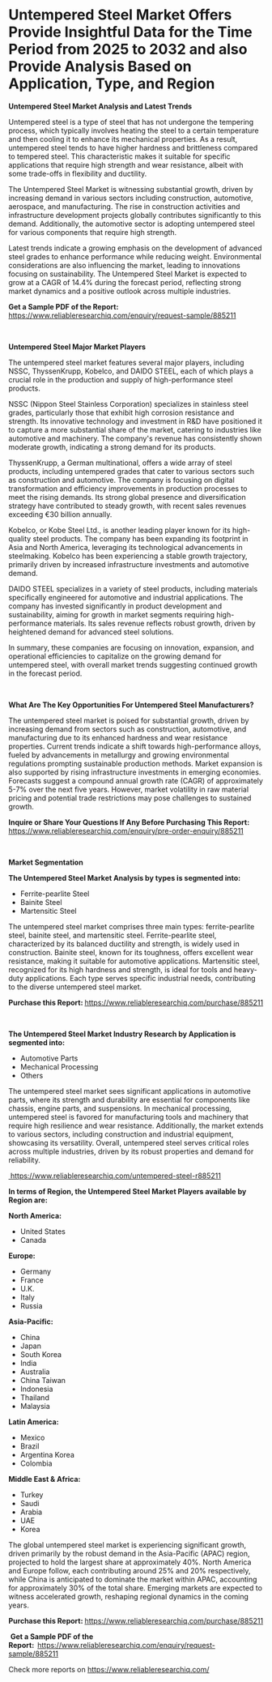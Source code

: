<p><h1>Untempered Steel Market Offers Provide Insightful Data for the Time Period from 2025 to 2032 and also Provide Analysis Based on Application, Type, and Region</h1></p><p><strong>Untempered Steel Market Analysis and Latest Trends</strong></p>
<p><p>Untempered steel is a type of steel that has not undergone the tempering process, which typically involves heating the steel to a certain temperature and then cooling it to enhance its mechanical properties. As a result, untempered steel tends to have higher hardness and brittleness compared to tempered steel. This characteristic makes it suitable for specific applications that require high strength and wear resistance, albeit with some trade-offs in flexibility and ductility.</p><p>The Untempered Steel Market is witnessing substantial growth, driven by increasing demand in various sectors including construction, automotive, aerospace, and manufacturing. The rise in construction activities and infrastructure development projects globally contributes significantly to this demand. Additionally, the automotive sector is adopting untempered steel for various components that require high strength.</p><p>Latest trends indicate a growing emphasis on the development of advanced steel grades to enhance performance while reducing weight. Environmental considerations are also influencing the market, leading to innovations focusing on sustainability. The Untempered Steel Market is expected to grow at a CAGR of 14.4% during the forecast period, reflecting strong market dynamics and a positive outlook across multiple industries.</p></p>
<p><strong>Get a Sample PDF of the Report:&nbsp;</strong> <a href="https://www.reliableresearchiq.com/enquiry/request-sample/885211?utm_campaign=1837&utm_medium=2&utm_source=Github&utm_content=ia&utm_term=30012025&utm_id=untempered-steel">https://www.reliableresearchiq.com/enquiry/request-sample/885211</a></p>
<p>&nbsp;</p>
<p><strong>Untempered Steel Major Market Players</strong></p>
<p><p>The untempered steel market features several major players, including NSSC, ThyssenKrupp, Kobelco, and DAIDO STEEL, each of which plays a crucial role in the production and supply of high-performance steel products.</p><p>NSSC (Nippon Steel Stainless Corporation) specializes in stainless steel grades, particularly those that exhibit high corrosion resistance and strength. Its innovative technology and investment in R&D have positioned it to capture a more substantial share of the market, catering to industries like automotive and machinery. The company's revenue has consistently shown moderate growth, indicating a strong demand for its products.</p><p>ThyssenKrupp, a German multinational, offers a wide array of steel products, including untempered grades that cater to various sectors such as construction and automotive. The company is focusing on digital transformation and efficiency improvements in production processes to meet the rising demands. Its strong global presence and diversification strategy have contributed to steady growth, with recent sales revenues exceeding €30 billion annually.</p><p>Kobelco, or Kobe Steel Ltd., is another leading player known for its high-quality steel products. The company has been expanding its footprint in Asia and North America, leveraging its technological advancements in steelmaking. Kobelco has been experiencing a stable growth trajectory, primarily driven by increased infrastructure investments and automotive demand.</p><p>DAIDO STEEL specializes in a variety of steel products, including materials specifically engineered for automotive and industrial applications. The company has invested significantly in product development and sustainability, aiming for growth in market segments requiring high-performance materials. Its sales revenue reflects robust growth, driven by heightened demand for advanced steel solutions.</p><p>In summary, these companies are focusing on innovation, expansion, and operational efficiencies to capitalize on the growing demand for untempered steel, with overall market trends suggesting continued growth in the forecast period.</p></p>
<p>&nbsp;</p>
<p><strong>What Are The Key Opportunities For Untempered Steel Manufacturers?</strong></p>
<p><p>The untempered steel market is poised for substantial growth, driven by increasing demand from sectors such as construction, automotive, and manufacturing due to its enhanced hardness and wear resistance properties. Current trends indicate a shift towards high-performance alloys, fueled by advancements in metallurgy and growing environmental regulations prompting sustainable production methods. Market expansion is also supported by rising infrastructure investments in emerging economies. Forecasts suggest a compound annual growth rate (CAGR) of approximately 5-7% over the next five years. However, market volatility in raw material pricing and potential trade restrictions may pose challenges to sustained growth.</p></p>
<p><strong>Inquire or Share Your Questions If Any Before Purchasing This Report:</strong> <a href="https://www.reliableresearchiq.com/enquiry/pre-order-enquiry/885211?utm_campaign=1837&utm_medium=2&utm_source=Github&utm_content=ia&utm_term=30012025&utm_id=untempered-steel">https://www.reliableresearchiq.com/enquiry/pre-order-enquiry/885211</a></p>
<p>&nbsp;</p>
<p><strong>Market Segmentation</strong></p>
<p><strong>The Untempered Steel Market Analysis by types is segmented into:</strong></p>
<p><ul><li>Ferrite-pearlite Steel</li><li>Bainite Steel</li><li>Martensitic Steel</li></ul></p>
<p><p>The untempered steel market comprises three main types: ferrite-pearlite steel, bainite steel, and martensitic steel. Ferrite-pearlite steel, characterized by its balanced ductility and strength, is widely used in construction. Bainite steel, known for its toughness, offers excellent wear resistance, making it suitable for automotive applications. Martensitic steel, recognized for its high hardness and strength, is ideal for tools and heavy-duty applications. Each type serves specific industrial needs, contributing to the diverse untempered steel market.</p></p>
<p><strong>Purchase this Report:&nbsp;</strong><a href="https://www.reliableresearchiq.com/purchase/885211?utm_campaign=1837&utm_medium=2&utm_source=Github&utm_content=ia&utm_term=30012025&utm_id=untempered-steel">https://www.reliableresearchiq.com/purchase/885211</a></p>
<p>&nbsp;</p>
<p><strong>The Untempered Steel Market Industry Research by Application is segmented into:</strong></p>
<p><ul><li>Automotive Parts</li><li>Mechanical Processing</li><li>Others</li></ul></p>
<p><p>The untempered steel market sees significant applications in automotive parts, where its strength and durability are essential for components like chassis, engine parts, and suspensions. In mechanical processing, untempered steel is favored for manufacturing tools and machinery that require high resilience and wear resistance. Additionally, the market extends to various sectors, including construction and industrial equipment, showcasing its versatility. Overall, untempered steel serves critical roles across multiple industries, driven by its robust properties and demand for reliability.</p></p>
<p><a href="https://www.reliableresearchiq.com/untempered-steel-r885211?utm_campaign=1837&utm_medium=2&utm_source=Github&utm_content=ia&utm_term=30012025&utm_id=untempered-steel">&nbsp;https://www.reliableresearchiq.com/untempered-steel-r885211</a></p>
<p><strong>In terms of Region, the Untempered Steel Market Players available by Region are:</strong></p>
<p>
    <p> <strong> North America: </strong>
        <ul>
            <li>United States</li>
            <li>Canada</li>
        </ul>
        </p> 
    <p> <strong> Europe: </strong>
        <ul>
            <li>Germany</li>
            <li>France</li>
            <li>U.K.</li>
            <li>Italy</li>
            <li>Russia</li>
        </ul>
        </p> 
    <p> <strong> Asia-Pacific: </strong>
        <ul>
            <li>China</li>
            <li>Japan</li>
            <li>South Korea</li>
            <li>India</li>
            <li>Australia</li>
            <li>China Taiwan</li>
            <li>Indonesia</li>
            <li>Thailand</li>
            <li>Malaysia</li>
        </ul>
        </p> 
    <p> <strong> Latin America: </strong>
        <ul>
            <li>Mexico</li>
            <li>Brazil</li>
            <li>Argentina Korea</li>
            <li>Colombia</li>
        </ul>
        </p> 
    <p> <strong> Middle East & Africa: </strong>
        <ul>
            <li>Turkey</li>
            <li>Saudi</li>
            <li>Arabia</li>
            <li>UAE</li>
            <li>Korea</li>
        </ul>
    </p>
    </p>
<p><p>The global untempered steel market is experiencing significant growth, driven primarily by the robust demand in the Asia-Pacific (APAC) region, projected to hold the largest share at approximately 40%. North America and Europe follow, each contributing around 25% and 20% respectively, while China is anticipated to dominate the market within APAC, accounting for approximately 30% of the total share. Emerging markets are expected to witness accelerated growth, reshaping regional dynamics in the coming years.</p></p>
<p><strong>Purchase this Report: </strong><a href="https://www.reliableresearchiq.com/purchase/885211?utm_campaign=1837&utm_medium=2&utm_source=Github&utm_content=ia&utm_term=30012025&utm_id=untempered-steel">https://www.reliableresearchiq.com/purchase/885211</a></p>
<p>&nbsp;<strong>Get a Sample PDF of the Report:&nbsp;&nbsp;</strong><a href="https://www.reliableresearchiq.com/enquiry/request-sample/885211?utm_campaign=1837&utm_medium=2&utm_source=Github&utm_content=ia&utm_term=30012025&utm_id=untempered-steel">https://www.reliableresearchiq.com/enquiry/request-sample/885211</a></p>
<p><strong></strong></p>
<p>Check more reports on <a href="https://www.reliableresearchiq.com/?utm_campaign=1837&utm_medium=2&utm_source=Github&utm_content=ia&utm_term=30012025&utm_id=untempered-steel">https://www.reliableresearchiq.com/</a></p>